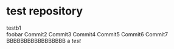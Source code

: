 test repository
====================

testb1  
foobar
Commit2
Commit3
Commit4
Commit5
Commit6
Commit7
BBBBBBBBBBBBBBBBB
a
*test*